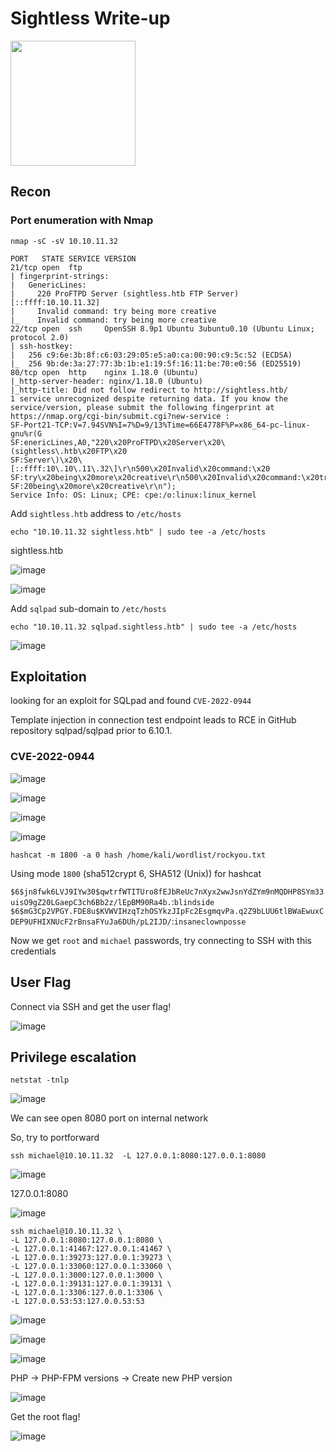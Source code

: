 # Sightless Write-up

<img src="https://labs.hackthebox.com/storage/avatars/f96160a20e9cf0138885238444b47404.png" width="200" height="200">

## Recon 

### Port enumeration with Nmap

`nmap -sC -sV 10.10.11.32`

    PORT   STATE SERVICE VERSION
    21/tcp open  ftp
    | fingerprint-strings: 
    |   GenericLines: 
    |     220 ProFTPD Server (sightless.htb FTP Server) [::ffff:10.10.11.32]
    |     Invalid command: try being more creative
    |_    Invalid command: try being more creative
    22/tcp open  ssh     OpenSSH 8.9p1 Ubuntu 3ubuntu0.10 (Ubuntu Linux; protocol 2.0)
    | ssh-hostkey: 
    |   256 c9:6e:3b:8f:c6:03:29:05:e5:a0:ca:00:90:c9:5c:52 (ECDSA)
    |_  256 9b:de:3a:27:77:3b:1b:e1:19:5f:16:11:be:70:e0:56 (ED25519)
    80/tcp open  http    nginx 1.18.0 (Ubuntu)
    |_http-server-header: nginx/1.18.0 (Ubuntu)
    |_http-title: Did not follow redirect to http://sightless.htb/
    1 service unrecognized despite returning data. If you know the service/version, please submit the following fingerprint at https://nmap.org/cgi-bin/submit.cgi?new-service :
    SF-Port21-TCP:V=7.94SVN%I=7%D=9/13%Time=66E4778F%P=x86_64-pc-linux-gnu%r(G
    SF:enericLines,A0,"220\x20ProFTPD\x20Server\x20\(sightless\.htb\x20FTP\x20
    SF:Server\)\x20\[::ffff:10\.10\.11\.32\]\r\n500\x20Invalid\x20command:\x20
    SF:try\x20being\x20more\x20creative\r\n500\x20Invalid\x20command:\x20try\x
    SF:20being\x20more\x20creative\r\n");
    Service Info: OS: Linux; CPE: cpe:/o:linux:linux_kernel

Add `sightless.htb` address to `/etc/hosts`

    echo "10.10.11.32 sightless.htb" | sudo tee -a /etc/hosts  

sightless.htb

![image](https://github.com/user-attachments/assets/458c45f0-8807-4df4-a124-72b0bb34433a)

![image](https://github.com/user-attachments/assets/b1dd73b5-b6e7-4b93-8d4c-11ffbeac1b0a)

Add `sqlpad` sub-domain to `/etc/hosts`

    echo "10.10.11.32 sqlpad.sightless.htb" | sudo tee -a /etc/hosts 

![image](https://github.com/user-attachments/assets/51a022a9-4317-45e9-aae4-6a7bd9009c4a)

## Exploitation 

looking for an exploit for SQLpad and found `CVE-2022-0944`

Template injection in connection test endpoint leads to RCE in GitHub repository sqlpad/sqlpad prior to 6.10.1.

### CVE-2022-0944

![image](https://github.com/user-attachments/assets/f9181a40-0516-4487-8ec4-b31e559ffe0d)

![image](https://github.com/user-attachments/assets/a53607cb-511d-49d9-aa37-3729d65a81b6)

![image](https://github.com/user-attachments/assets/c1057d75-adf2-405d-b343-a713ef47c5d7)

![image](https://github.com/user-attachments/assets/fa8f6361-6a99-46b1-a903-437b720231a8)

    hashcat -m 1800 -a 0 hash /home/kali/wordlist/rockyou.txt

Using mode `1800` (sha512crypt $6$, SHA512 (Unix)) for hashcat

`$6$jn8fwk6LVJ9IYw30$qwtrfWTITUro8fEJbReUc7nXyx2wwJsnYdZYm9nMQDHP8SYm33uisO9gZ20LGaepC3ch6Bb2z/lEpBM90Ra4b.`:`blindside`
`$6$mG3Cp2VPGY.FDE8u$KVWVIHzqTzhOSYkzJIpFc2EsgmqvPa.q2Z9bLUU6tlBWaEwuxCDEP9UFHIXNUcF2rBnsaFYuJa6DUh/pL2IJD/`:`insaneclownposse`

Now we get `root` and `michael` passwords, try connecting to SSH with this credentials

## User Flag 

Connect via SSH and get the user flag!

![image](https://github.com/user-attachments/assets/7de140d9-87ba-4002-947a-cec108f2e333)

## Privilege escalation

    netstat -tnlp

![image](https://github.com/user-attachments/assets/c870fb88-b5ff-4009-aaed-6219c003061c)

We can see open 8080 port on internal network 

So, try to portforward

    ssh michael@10.10.11.32  -L 127.0.0.1:8080:127.0.0.1:8080

![image](https://github.com/user-attachments/assets/30f6bc1f-f6bb-413f-b27d-4fb0ddb8db49)

127.0.0.1:8080

![image](https://github.com/user-attachments/assets/20e15a94-b507-49bf-889a-66931c661f60)

    ssh michael@10.10.11.32 \
    -L 127.0.0.1:8080:127.0.0.1:8080 \
    -L 127.0.0.1:41467:127.0.0.1:41467 \
    -L 127.0.0.1:39273:127.0.0.1:39273 \
    -L 127.0.0.1:33060:127.0.0.1:33060 \
    -L 127.0.0.1:3000:127.0.0.1:3000 \
    -L 127.0.0.1:39131:127.0.0.1:39131 \
    -L 127.0.0.1:3306:127.0.0.1:3306 \
    -L 127.0.0.53:53:127.0.0.53:53

![image](https://github.com/user-attachments/assets/2e21b583-4ff2-48c9-81da-129ae46fd51f)

![image](https://github.com/user-attachments/assets/35948cdb-b640-40bf-91bb-bb4d19ead3de)

![image](https://github.com/user-attachments/assets/774d3664-88ae-4b41-b3d1-9d7180c97a69)

PHP -> PHP-FPM versions -> Create new PHP version

![image](https://github.com/user-attachments/assets/4471585c-38d2-4339-9544-64024f5fa32a)

Get the root flag!

![image](https://github.com/user-attachments/assets/41088881-074b-4d72-9ef7-e640d5ade041)

